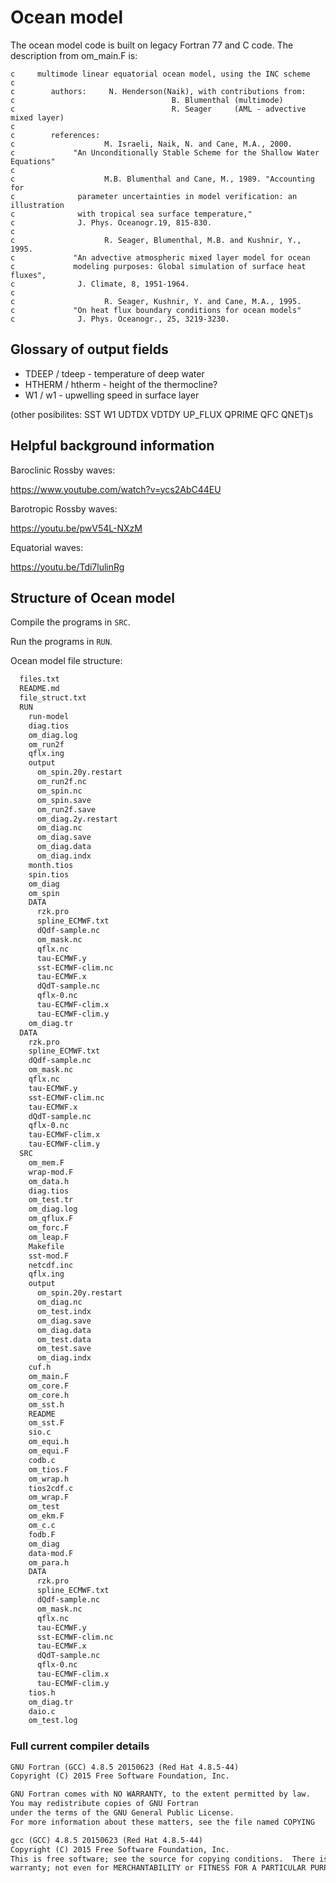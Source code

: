 # Ocean model

The ocean model code is built on legacy Fortran 77 and C code. The description from om_main.F is:

```fortran77
c     multimode linear equatorial ocean model, using the INC scheme
c
c        authors:     N. Henderson(Naik), with contributions from: 
c                                   B. Blumenthal (multimode)
c                                   R. Seager     (AML - advective mixed layer)
c
c        references:
c                    M. Israeli, Naik, N. and Cane, M.A., 2000. 
c             "An Unconditionally Stable Scheme for the Shallow Water Equations"
c
c                    M.B. Blumenthal and Cane, M., 1989. "Accounting for 
c              parameter uncertainties in model verification: an illustration
c              with tropical sea surface temperature," 
c              J. Phys. Oceanogr.19, 815-830.
c
c                    R. Seager, Blumenthal, M.B. and Kushnir, Y., 1995.
c             "An advective atmospheric mixed layer model for ocean
c             modeling purposes: Global simulation of surface heat fluxes",
c              J. Climate, 8, 1951-1964.
c
c                    R. Seager, Kushnir, Y. and Cane, M.A., 1995.
c             "On heat flux boundary conditions for ocean models"
c              J. Phys. Oceanogr., 25, 3219-3230.
```

## Glossary of output fields

- TDEEP / tdeep - temperature of deep water
- HTHERM / htherm - height of the thermocline?
- W1 / w1 - upwelling speed in surface layer

(other posibilites: SST W1 UDTDX VDTDY UP_FLUX QPRIME QFC QNET)s

## Helpful background information

Baroclinic Rossby waves:

<https://www.youtube.com/watch?v=ycs2AbC44EU>

Barotropic Rossby waves:

<https://youtu.be/pwV54L-NXzM>

Equatorial waves:

<https://youtu.be/Tdi7lulinRg>

## Structure of Ocean model

Compile the programs in `SRC`.

Run the programs in `RUN`.

Ocean model file structure:

```txt
  files.txt
  README.md
  file_struct.txt
  RUN
    run-model
    diag.tios
    om_diag.log
    om_run2f
    qflx.ing
    output
      om_spin.20y.restart
      om_run2f.nc
      om_spin.nc
      om_spin.save
      om_run2f.save
      om_diag.2y.restart
      om_diag.nc
      om_diag.save
      om_diag.data
      om_diag.indx
    month.tios
    spin.tios
    om_diag
    om_spin
    DATA
      rzk.pro
      spline_ECMWF.txt
      dQdf-sample.nc
      om_mask.nc
      qflx.nc
      tau-ECMWF.y
      sst-ECMWF-clim.nc
      tau-ECMWF.x
      dQdT-sample.nc
      qflx-0.nc
      tau-ECMWF-clim.x
      tau-ECMWF-clim.y
    om_diag.tr
  DATA
    rzk.pro
    spline_ECMWF.txt
    dQdf-sample.nc
    om_mask.nc
    qflx.nc
    tau-ECMWF.y
    sst-ECMWF-clim.nc
    tau-ECMWF.x
    dQdT-sample.nc
    qflx-0.nc
    tau-ECMWF-clim.x
    tau-ECMWF-clim.y
  SRC
    om_mem.F
    wrap-mod.F
    om_data.h
    diag.tios
    om_test.tr
    om_diag.log
    om_qflux.F
    om_forc.F
    om_leap.F
    Makefile
    sst-mod.F
    netcdf.inc
    qflx.ing
    output
      om_spin.20y.restart
      om_diag.nc
      om_test.indx
      om_diag.save
      om_diag.data
      om_test.data
      om_test.save
      om_diag.indx
    cuf.h
    om_main.F
    om_core.F
    om_core.h
    om_sst.h
    README
    om_sst.F
    sio.c
    om_equi.h
    om_equi.F
    codb.c
    om_tios.F
    om_wrap.h
    tios2cdf.c
    om_wrap.F
    om_test
    om_ekm.F
    om_c.c
    fodb.F
    om_diag
    data-mod.F
    om_para.h
    DATA
      rzk.pro
      spline_ECMWF.txt
      dQdf-sample.nc
      om_mask.nc
      qflx.nc
      tau-ECMWF.y
      sst-ECMWF-clim.nc
      tau-ECMWF.x
      dQdT-sample.nc
      qflx-0.nc
      tau-ECMWF-clim.x
      tau-ECMWF-clim.y
    tios.h
    om_diag.tr
    daio.c
    om_test.log
```

### Full current compiler details

```txt
GNU Fortran (GCC) 4.8.5 20150623 (Red Hat 4.8.5-44)
Copyright (C) 2015 Free Software Foundation, Inc.

GNU Fortran comes with NO WARRANTY, to the extent permitted by law.
You may redistribute copies of GNU Fortran
under the terms of the GNU General Public License.
For more information about these matters, see the file named COPYING
```

```txt
gcc (GCC) 4.8.5 20150623 (Red Hat 4.8.5-44)
Copyright (C) 2015 Free Software Foundation, Inc.
This is free software; see the source for copying conditions.  There is NO
warranty; not even for MERCHANTABILITY or FITNESS FOR A PARTICULAR PURPOSE.
```
